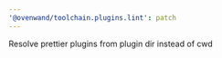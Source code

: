 ```yaml
---
'@ovenwand/toolchain.plugins.lint': patch
---
```


Resolve prettier plugins from plugin dir instead of cwd
